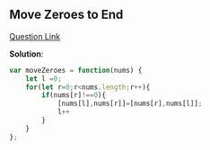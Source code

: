 ## Move Zeroes to End

[Question Link](https://leetcode.com/problems/move-zeroes/description/)

**Solution**:

```javascript
var moveZeroes = function(nums) {
    let l =0;
    for(let r=0;r<nums.length;r++){
        if(nums[r]!==0){
            [nums[l],nums[r]]=[nums[r],nums[l]];
            l++
        }
    }
};
```